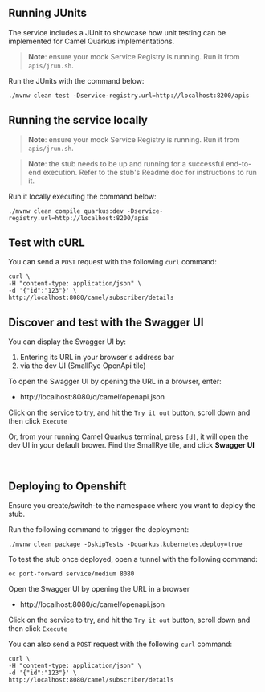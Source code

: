 ## Running JUnits

The service includes a JUnit to showcase how unit testing can be implemented for Camel Quarkus implementations.

>**Note**: ensure your mock Service Registry is running. Run it from `apis/jrun.sh`.

Run the JUnits with the command below:

```
./mvnw clean test -Dservice-registry.url=http://localhost:8200/apis
```

## Running the service locally

>**Note**: ensure your mock Service Registry is running. Run it from `apis/jrun.sh`.

>**Note**: the stub needs to be up and running for a successful end-to-end execution. Refer to the stub's Readme doc for instructions to run it.

Run it locally executing the command below:

```
./mvnw clean compile quarkus:dev -Dservice-registry.url=http://localhost:8200/apis
```

## Test with cURL

You can send a `POST` request with the following `curl` command:

```
curl \
-H "content-type: application/json" \
-d '{"id":"123"}' \
http://localhost:8080/camel/subscriber/details
```

## Discover and test with the Swagger UI

You can display the Swagger UI by:
 1. Entering its URL in your browser's address bar
 2. via the dev UI (SmallRye OpenApi tile) 

To open the Swagger UI by opening the URL in a browser, enter:

 - http://localhost:8080/q/camel/openapi.json

Click on the service to try, and hit the `Try it out` button, scroll down and then click `Execute`

Or, from your running Camel Quarkus terminal, press `[d]`, it will open the dev UI in your default brower. Find the SmallRye tile, and click **Swagger UI**

<br>

## Deploying to Openshift

Ensure you create/switch-to the namespace where you want to deploy the stub.

Run the following command to trigger the deployment:
```
./mvnw clean package -DskipTests -Dquarkus.kubernetes.deploy=true
```

To test the stub once deployed, open a tunnel with the following command:
```
oc port-forward service/medium 8080
```

Open the Swagger UI by opening the URL in a browser

 - http://localhost:8080/q/camel/openapi.json

Click on the service to try, and hit the `Try it out` button, scroll down and then click `Execute`

You can also send a `POST` request with the following `curl` command:

```
curl \
-H "content-type: application/json" \
-d '{"id":"123"}' \
http://localhost:8080/camel/subscriber/details
```

